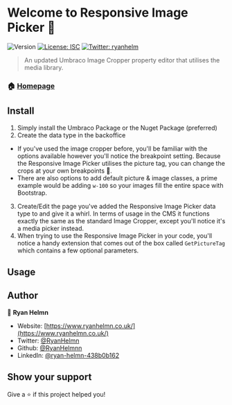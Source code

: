# Welcome to Responsive Image Picker 👋
![Version](https://img.shields.io/badge/version-1.0.0-blue.svg?cacheSeconds=2592000)
[![License: ISC](https://img.shields.io/badge/License-ISC-yellow.svg)](#)
[![Twitter: ryanhelm](https://img.shields.io/twitter/follow/ryanhelmn.svg?style=social)](https://twitter.com/ryanhelmn)

> An updated Umbraco Image Cropper property editor that utilises the media library.

### 🏠 [Homepage](https://www.ryanhelmn.co.uk/portfolio/responsive-image-picker-umbraco-package/)

## Install

1. Simply install the Umbraco Package or the Nuget Package (preferred)
2. Create the data type in the backoffice
* If you've used the image cropper before, you'll be familiar with the options available however you'll notice the breakpoint setting. Because the Responsive Image Picker utilises the picture tag, you can change the crops at your own breakpoints 🧙‍.
* There are also options to add default picture & image classes, a prime example would be adding ``w-100`` so your images fill the entire space with Bootstrap.
3. Create/Edit the page you've added the Responsive Image Picker data type to and give it a whirl. In terms of usage in the CMS it functions exactly the same as the standard Image Cropper, except you'll notice it's a media picker instead.
4. When trying to use the Responsive Image Picker in your code, you'll notice a handy extension that comes out of the box called ``GetPictureTag`` which contains a few optional parameters.


## Usage


## Author

👤 **Ryan Helmn**

* Website: [https://www.ryanhelmn.co.uk/](https://www.ryanhelmn.co.uk/)
* Twitter: [@RyanHelmn](https://twitter.com/ryanhelmn)
* Github: [@RyanHelmnn](https://github.com/RyanHelmn)
* LinkedIn: [@ryan-helmn-438b0b162](https://linkedin.com/in/ryan-helmn-438b0b162)

## Show your support

Give a ⭐️ if this project helped you!
